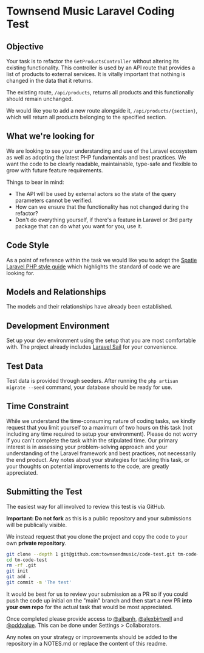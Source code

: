 # Townsend Music Laravel Coding Test

## Objective

Your task is to refactor the `GetProductsController` without altering its existing functionality. This controller is used by an API route that provides a list of products to external services. It is vitally important that nothing is changed in the data that it returns. 

The existing route, `/api/products`, returns all products and this functionally should remain unchanged. 

We would like you to add a new route alongside it, `/api/products/{section}`, which will return all products belonging to the specified section.

## What we're looking for

We are looking to see your understanding and use of the Laravel ecosystem as well as adopting the latest PHP fundamentals and best practices. We want the code to be clearly readable, maintainable, type-safe and flexible to grow with future feature requirements.

Things to bear in mind:
- The API will be used by external actors so the state of the query parameters cannot be verified.
- How can we ensure that the functionality has not changed during the refactor?
- Don't do everything yourself, if there's a feature in Laravel or 3rd party package that can do what you want for you, use it.

## Code Style
As a point of reference within the task we would like you to adopt the [Spatie Laravel PHP style guide](https://spatie.be/guidelines/laravel-php) which highlights the standard of code we are looking for.

## Models and Relationships

The models and their relationships have already been established.

## Development Environment

Set up your dev environment using the setup that you are most comfortable with. The project already includes [Laravel Sail](https://github.com/laravel/sail) for your convenience.

## Test Data

Test data is provided through seeders. After running the `php artisan migrate --seed` command, your database should be ready for use.

## Time Constraint

While we understand the time-consuming nature of coding tasks, we kindly request that you limit yourself to a maximum of two hours on this task (not including any time required to setup your environment). Please do not worry if you can't complete the task within the stipulated time. Our primary interest is in assessing your problem-solving approach and your understanding of the Laravel framework and best practices, not necessarily the end product. Any notes about your strategies for tackling this task, or your thoughts on potential improvements to the code, are greatly appreciated.

## Submitting the Test

The easiest way for all involved to review this test is via GitHub. 

**Important: Do not fork** as this is a public repository and your submissions will be publically visible. 

We instead request that you clone the project and copy the code to your own **private repository**.

```sh
git clone --depth 1 git@github.com:townsendmusic/code-test.git tm-code-test
cd tm-code-test
rm -rf .git
git init
git add .
git commit -m 'The test'
```
It would be best for us to review your submission as a PR so if you could push the code up initial on the "main" branch and then start a new PR **into your own repo** for the actual task that would be most appreciated.

Once completed please provide access to [@albanh](https://github.com/albanh), [@alexbirtwell](https://github.com/alexbirtwell) and [@oddvalue](https://github.com/oddvalue). This can be done under Settings > Collaborators.

Any notes on your strategy or improvements should be added to the repository in a NOTES.md or replace the content of this readme.
